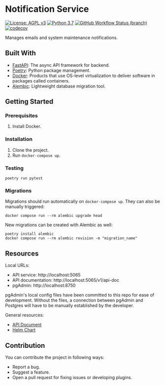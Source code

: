 # Notification Service
[![License: AGPL v3](https://img.shields.io/badge/License-AGPL_v3-blue.svg?style=for-the-badge)](https://www.gnu.org/licenses/agpl-3.0)
[![Python 3.7](https://img.shields.io/badge/python-3.7-green?style=for-the-badge)](https://www.python.org/)
[![GitHub Workflow Status (branch)](https://img.shields.io/github/workflow/status/PilotDataPlatform/notification/CI/develop?style=for-the-badge)](https://github.com/PilotDataPlatform/notification/actions/workflows/ci.yml)
[![codecov](https://img.shields.io/codecov/c/github/PilotDataPlatform/notification?style=for-the-badge)](https://codecov.io/gh/PilotDataPlatform/notification)

Manages emails and system maintenance notifications.


## Built With

 - [FastAPI](https://fastapi.tiangolo.com): The async API framework for backend.
 - [Poetry](https://python-poetry.org/): Python package management.
 - [Docker](https://docker.com): Products that use OS-level virtualization to deliver software in packages called containers.
 - [Alembic](https://alembic.sqlalchemy.org/en/latest/): Lightweight database migration tool.


## Getting Started

### Prerequisites

1. Install Docker.

### Installation

1. Clone the project.
2. Run `docker-compose up`.

### Testing

```
poetry run pytest
```

### Migrations

Migrations should run automatically on `docker-compose up`. They can also be manually triggered:

```
docker compose run --rm alembic upgrade head
```

New migrations can be created with Alembic as well:

```
poetry install alembic
docker compose run --rm alembic revision -m "migration_name"
```

## Resources

Local URLs:
- API service: http://localhost:5065
- API documentation: http://localhost:5065/v1/api-doc
- pgAdmin: http://localhost:8750

pgAdmin's local config files have been committed to this repo for ease of development. Without the files, a connection between pgAdmin and Postgres will have to be manually established by the developer.

General resources:
- [API Document](https://pilotdataplatform.github.io/api-docs/)
- [Helm Chart](https://github.com/PilotDataPlatform/helm-charts/)

## Contribution

You can contribute the project in following ways:

- Report a bug.
- Suggest a feature.
- Open a pull request for fixing issues or developing plugins.
